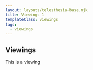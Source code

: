 ```yaml
---
layout: layouts/telesthesia-base.njk
title: Viewings 1
templateClass: viewings
tags:
  - viewings
---
```


## Viewings

This is a viewing